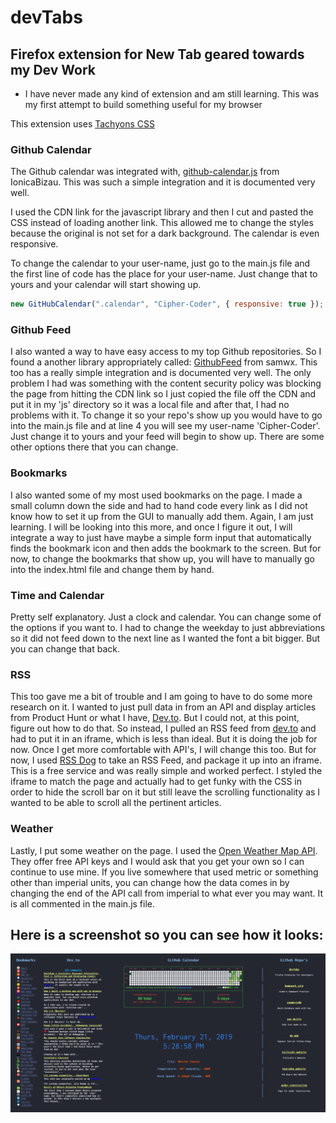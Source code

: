 # devTabs

## Firefox extension for New Tab geared towards my Dev Work

- I have never made any kind of extension and am still learning. This was my first attempt to build something useful for my browser

This extension uses [Tachyons CSS](https://tachyons.io)

### Github Calendar

The Github calendar was integrated with, [github-calendar.js](https://github.com/IonicaBizau/github-calendar) from IonicaBizau. This was such a simple integration and it is documented very well.

I used the CDN link for the javascript library and then I cut and pasted the CSS instead of loading another link. This allowed me to change the styles because the original is not set for a dark background. The calendar is even responsive.

To change the calendar to your user-name, just go to the main.js file and the first line of code has the place for your user-name. Just change that to yours and your calendar will start showing up.

```js
new GitHubCalendar(".calendar", "Cipher-Coder", { responsive: true }); //Just change the 'Cipher-Coder' to what ever user you want to show up
```

### Github Feed

I also wanted a way to have easy access to my top Github repositories. So I found a another library appropriately called: [GithubFeed](https://github.com/samwx/GithubFeed) from samwx. This too has a really simple integration and is documented very well. The only problem I had was something with the content security policy was blocking the page from hitting the CDN link so I just copied the file off the CDN and put it in my 'js' directory so it was a local file and after that, I had no problems with it. To change it so your repo's show up you would have to go into the main.js file and at line 4 you will see my user-name 'Cipher-Coder'. Just change it to yours and your feed will begin to show up. There are some other options there that you can change.

### Bookmarks

I also wanted some of my most used bookmarks on the page. I made a small column down the side and had to hand code every link as I did not know how to set it up from the GUI to manually add them. Again, I am just learning. I will be looking into this more, and once I figure it out, I will integrate a way to just have maybe a simple form input that automatically finds the bookmark icon and then adds the bookmark to the screen. But for now, to change the bookmarks that show up, you will have to manually go into the index.html file and change them by hand.

### Time and Calendar

Pretty self explanatory. Just a clock and calendar. You can change some of the options if you want to. I had to change the weekday to just abbreviations so it did not feed down to the next line as I wanted the font a bit bigger. But you can change that back.

### RSS

This too gave me a bit of trouble and I am going to have to do some more research on it. I wanted to just pull data in from an API and display articles from Product Hunt or what I have, [Dev.to](https://dev.to). But I could not, at this point, figure out how to do that. So instead, I pulled an RSS feed from [dev.to](https://dev.to) and had to put it in an iframe, which is less than ideal. But it is doing the job for now. Once I get more comfortable with API's, I will change this too. But for now, I used [RSS Dog](https://www.rssdog.com) to take an RSS Feed, and package it up into an iframe. This is a free service and was really simple and worked perfect. I styled the iframe to match the page and actually had to get funky with the CSS in order to hide the scroll bar on it but still leave the scrolling functionality as I wanted to be able to scroll all the pertinent articles.

### Weather

Lastly, I put some weather on the page. I used the [Open Weather Map API](https://openweathermap.org). They offer free API keys and I would ask that you get your own so I can continue to use mine. If you live somewhere that used metric or something other than imperial units, you can change how the data comes in by changing the end of the API call from imperial to what ever you may want. It is all commented in the main.js file.

## Here is a screenshot so you can see how it looks:

<p align="center">
  <img src="/assets/img/screenshot2.png" alt="screenshot" />
</p>
